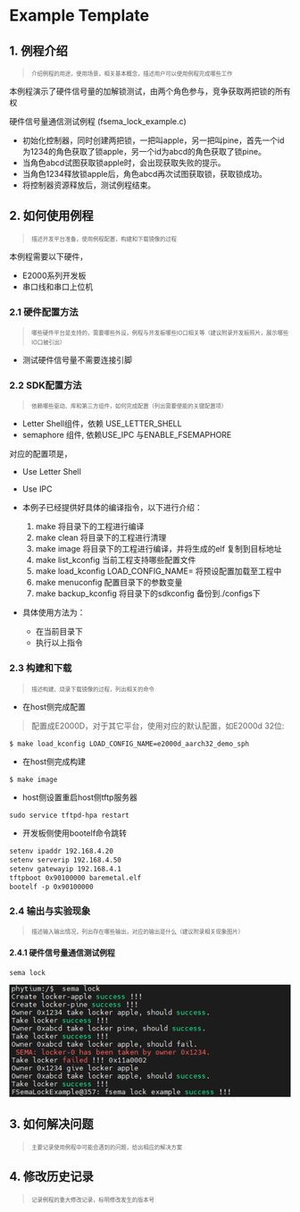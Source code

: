 # Example Template

## 1. 例程介绍

><font size="1">介绍例程的用途，使用场景，相关基本概念，描述用户可以使用例程完成哪些工作</font><br />

本例程演示了硬件信号量的加解锁测试，由两个角色参与，竞争获取两把锁的所有权

硬件信号量通信测试例程 (fsema_lock_example.c)
- 初始化控制器，同时创建两把锁，一把叫apple，另一把叫pine，首先一个id为1234的角色获取了锁apple，另一个id为abcd的角色获取了锁pine。
- 当角色abcd试图获取锁apple时，会出现获取失败的提示。
- 当角色1234释放锁apple后，角色abcd再次试图获取锁，获取锁成功。
- 将控制器资源释放后，测试例程结束。

## 2. 如何使用例程

><font size="1">描述开发平台准备，使用例程配置，构建和下载镜像的过程</font><br />

本例程需要以下硬件，

- E2000系列开发板
- 串口线和串口上位机

### 2.1 硬件配置方法

><font size="1">哪些硬件平台是支持的，需要哪些外设，例程与开发板哪些IO口相关等（建议附录开发板照片，展示哪些IO口被引出）</font><br />
- 测试硬件信号量不需要连接引脚

### 2.2 SDK配置方法

><font size="1">依赖哪些驱动、库和第三方组件，如何完成配置（列出需要使能的关键配置项）</font><br />
- Letter Shell组件，依赖 USE_LETTER_SHELL
- semaphore 组件, 依赖USE_IPC 与ENABLE_FSEMAPHORE

对应的配置项是，
- Use Letter Shell
- Use IPC

- 本例子已经提供好具体的编译指令，以下进行介绍：
    1. make 将目录下的工程进行编译
    2. make clean  将目录下的工程进行清理
    3. make image   将目录下的工程进行编译，并将生成的elf 复制到目标地址
    4. make list_kconfig 当前工程支持哪些配置文件
    5. make load_kconfig LOAD_CONFIG_NAME=<kconfig configuration files>  将预设配置加载至工程中
    6. make menuconfig   配置目录下的参数变量
    7. make backup_kconfig 将目录下的sdkconfig 备份到./configs下

- 具体使用方法为：
    - 在当前目录下
    - 执行以上指令

### 2.3 构建和下载

><font size="1">描述构建、烧录下载镜像的过程，列出相关的命令</font><br />

- 在host侧完成配置

>配置成E2000D，对于其它平台，使用对应的默认配置，如E2000d 32位:
```
$ make load_kconfig LOAD_CONFIG_NAME=e2000d_aarch32_demo_sph
```

- 在host侧完成构建

```
$ make image
```

- host侧设置重启host侧tftp服务器

```
sudo service tftpd-hpa restart
```

- 开发板侧使用bootelf命令跳转

```
setenv ipaddr 192.168.4.20  
setenv serverip 192.168.4.50 
setenv gatewayip 192.168.4.1 
tftpboot 0x90100000 baremetal.elf
bootelf -p 0x90100000
```

### 2.4 输出与实验现象

><font size="1">描述输入输出情况，列出存在哪些输出，对应的输出是什么（建议附录相关现象图片）</font><br />

#### 2.4.1 硬件信号量通信测试例程
```
sema lock
```

![fsema_lock](./figs/fsema_lock.png)

## 3. 如何解决问题

><font size="1">主要记录使用例程中可能会遇到的问题，给出相应的解决方案</font><br />

## 4. 修改历史记录

><font size="1">记录例程的重大修改记录，标明修改发生的版本号 </font><br />



